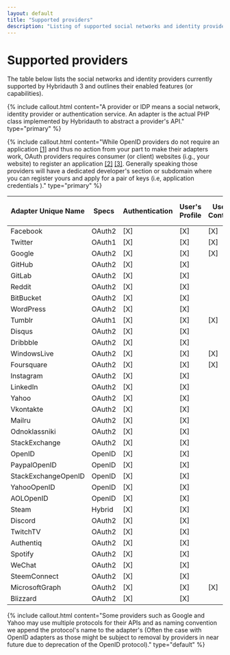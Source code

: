 ```yaml
---
layout: default
title: "Supported providers"
description: "Listing of supported social networks and identity providers and their enabled features."
---
```


Supported providers
===================

The table below lists the social networks and identity providers currently supported by Hybridauth 3 and outlines their enabled features (or capabilities).

{% include callout.html content="A provider or IDP means a social network, identity provider or authentication service. An adapter is the actual PHP class implemented by Hybridauth to abstract a provider's API." type="primary" %}

{% include callout.html content="While OpenID providers do not require an application [[1]](http://openid.net/specs/openid-connect-core-1_0.html#Overview) and thus no action from your part to make their adapters work, OAuth providers requires consumer (or client) websites (i.g., your website) to register an application [[2]](http://tools.ietf.org/html/rfc5849#page-3) [[3]](http://tools.ietf.org/html/rfc6749#section-2). Generally speaking those providers will have a dedicated developer's section or subdomain where you can register yours and apply for a pair of keys (i.e, application credentials )." type="primary" %}

Adapter Unique Name | Specs   | Authentication | User's Profile | User's Contacts | User's Status  | User's Activity Stream
------------------- | ------- | -------------- | -------------- | --------------- | -------------- | ----------------------
Facebook            | OAuth2  | [X]            | [X]            | [X]             | Deprecated     | [X]
Twitter             | OAuth1  | [X]            | [X]            | [X]             | [X]            | [X]
Google              | OAuth2  | [X]            | [X]            | [X]             |                |
GitHub              | OAuth2  | [X]            | [X]            |                 |                |
GitLab              | OAuth2  | [X]            | [X]            |                 |                |
Reddit              | OAuth2  | [X]            | [X]            |                 |                |
BitBucket           | OAuth2  | [X]            | [X]            |                 |                |
WordPress           | OAuth2  | [X]            | [X]            |                 |                |
Tumblr              | OAuth1  | [X]            | [X]            | [X]             | [X]            |
Disqus              | OAuth2  | [X]            | [X]            |                 |                |
Dribbble            | OAuth2  | [X]            | [X]            |                 |                |
WindowsLive         | OAuth2  | [X]            | [X]            | [X]             |                |
Foursquare          | OAuth2  | [X]            | [X]            | [X]             |                |
Instagram           | OAuth2  | [X]            | [X]            |                 |                |
LinkedIn            | OAuth2  | [X]            | [X]            |                 | [X]            |
Yahoo               | OAuth2  | [X]            | [X]            |                 |                |
Vkontakte           | OAuth2  | [X]            | [X]            |                 |                |
Mailru              | OAuth2  | [X]            | [X]            |                 |                |
Odnoklassniki       | OAuth2  | [X]            | [X]            |                 |                |
StackExchange       | OAuth2  | [X]            | [X]            |                 |                |
OpenID              | OpenID  | [X]            | [X]            |                 |                |
PaypalOpenID        | OpenID  | [X]            | [X]            |                 |                |
StackExchangeOpenID | OpenID  | [X]            | [X]            |                 |                |
YahooOpenID         | OpenID  | [X]            | [X]            |                 |                |
AOLOpenID           | OpenID  | [X]            | [X]            |                 |                |
Steam               | Hybrid  | [X]            | [X]            |                 |                |
Discord             | OAuth2  | [X]            | [X]            |                 |                |
TwitchTV            | OAuth2  | [X]            | [X]            |                 |                |
Authentiq           | OAuth2  | [X]            | [X]            |                 |                |
Spotify             | OAuth2  | [X]            | [X]            |                 |                |
WeChat              | OAuth2  | [X]            | [X]            |                 |                |
SteemConnect        | OAuth2  | [X]            | [X]            |                 |                |
MicrosoftGraph      | OAuth2  | [X]            | [X]            | [X]             |                |
Blizzard            | OAuth2  | [X]            | [X]            |                 |                |

{% include callout.html content="Some providers such as Google and Yahoo may use multiple protocols for their APIs and as naming convention we append the protocol's name to the adapter's (Often the case with OpenID adapters as those might be subject to removal by providers in near future due to deprecation of the OpenID protocol)." type="default" %}

<script>
$(function () {
  $("td:contains('[X]')").each(function() {
    var replaced = $(this).html().replace(/\[X\]/g, '<i class="fa fa-check-square fa-2"></i>');
    $(this).html(replaced);
  });
});
</script>
